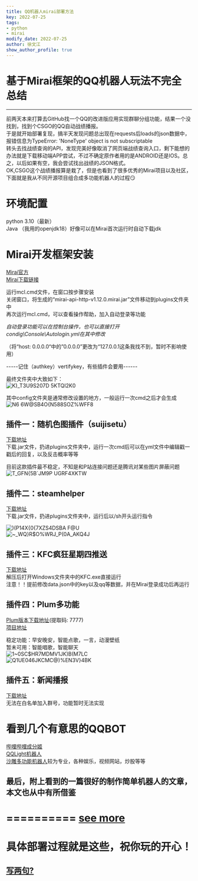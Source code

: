 ```yaml
---
title: QQ机器人mirai部署方法
key: 2022-07-25
tags: 
- python
- mirai
modify_date: 2022-07-25
author: 徐文江
show_author_profile: true
---
```



# 基于Mirai框架的QQ机器人玩法不完全总结    
<!--more-->     
--------------------------------
前两天本来打算去GitHub找一个QQ的改进版应用实现群聊分组功能，结果一个没找到，找到个CSGO的QQ自动战绩播报。       
于是就开始部署复现，搞半天发现问题总出现在requests后loads的json数据中，报错信息为TypeError: 'NoneType' object is not subscriptable     
转头去找战绩查询的API，发现完美好像取消了网页端战绩查询入口，剩下能想的办法就是下载移动端APP尝试，不过不确定原作者用的是ANDROID还是IOS。总之，以后如果有空，我会尝试找出战绩的JSON格式。     
OK,CSGO这个战绩播报算是栽了，但是也看到了很多优秀的Mirai项目以及社区，下面就是我从不同开源项目组合成多功能机器人的过程:smirk:      
# 环境配置   
python 3.10（最新）    
Java （我用的openjdk18）好像可以在Mirai首次运行时自动下载jdk   


# Mirai开发框架安装    
[Mirai官方](https://github.com/mamoe/mirai)    
[Mirai下载链接](https://github.com/iTXTech/mcl-installer/releases)      

运行mcl.cmd文件，在窗口按步骤安装    
关闭窗口，将生成的“mirai-api-http-v1.12.0.mirai.jar”文件移动到plugins文件夹中    
再次运行mcl.cmd，可以查看操作帮助，加入自动登录等功能     

*自动登录功能可以在控制台操作，也可以直接打开condig\Console\Autologin.yml在其中修改*     

（将“host: 0.0.0.0“中的”0.0.0.0”更改为“127.0.0.1这条我找不到，暂时不影响使用）     

-----记住（authkey）vertifykey，有些插件会要用------    

最终文件夹中大致如下：     
![K)_T3U9$S20$7D 5KTQI2K0](https://user-images.githubusercontent.com/92584983/180748469-3acd1bff-66ab-4181-b85a-d91519a7ebb8.png)     

其中config文件夹是通常修改设置的地方，一般运行一次cmd之后才会生成            
![N6 6W@SB4O{N588SOZ%WFF8](https://user-images.githubusercontent.com/92584983/180748664-89fb84f6-109a-41b0-b98c-797f29b66bd6.png)       


## 插件一：随机色图插件（suijisetu）    
[下载地址](https://github.com/Ycituss/suijisetu)     
下载.jar文件，扔进plugins文件夹中，运行一次cmd后可以在yml文件中编辑戳一戳后的回复，以及反击概率等等   

目前这款插件最不稳定，不知是和P站连接问题还是腾讯对某些图片屏蔽问题    
![T_GFN{5B`JM9P UGRF4XKTW](https://user-images.githubusercontent.com/92584983/180754568-ec5510ab-0fa5-4ec9-93d1-bc092e11a67f.png)     




## 插件二：steamhelper    
[下载地址](https://github.com/EvolvedGhost/Steamhelper)     
下载.jar文件，扔进plugins文件夹中，运行后以/sh开头运行指令    

![)(P14X{0{7XZS4DSBA F@U](https://user-images.githubusercontent.com/92584983/180748938-59593e3a-b3e1-4e43-9eec-4649e22c3558.png)       
![~_WQ}R$O%WRJ_P(0A_AKQ4J](https://user-images.githubusercontent.com/92584983/180749027-29443fc8-6d6c-4a12-9cef-9beef93da58b.png)      



## 插件三：KFC疯狂星期四推送    
[下载地址](https://github.com/KuriYama-mirai524/KFC-creazy-Thursday/releases/tag/v0.0.1)      
解压后打开Windows文件夹中的KFC.exe直接运行    
注意！！提前修改data.json中的key以及qq等数据，并在Mirai登录成功后再运行     


## 插件四：Plum多功能    
[Plum版本下载地址](https://pan.baidu.com/s/1rOrHGDJtorWP3yeAuWDzpA
)(提取码: 7777)      
[项目地址](https://gitee.com/K85/plum)     

稳定功能：早安晚安，智能点歌，一言，动漫壁纸    
暂未可用：智能唱歌，智能聊天    
![1~0SC$HR7MDMV1JK)B(M7LC](https://user-images.githubusercontent.com/92584983/180749081-28662f34-5350-462c-a8e0-f4378bfd5b6c.png)     
![Q1UE046JKCMC@)%EN3V}4BK](https://user-images.githubusercontent.com/92584983/180749112-52274724-dfd5-490c-acd6-c78fd4c19612.png)       



## 插件五：新闻播报    
[下载地址](https://github.com/LinHeLurking/mirai-news-reporter)     
无法在白名单加入群号，功能暂时无法实现    


# 看到几个有意思的QQBOT   
[哔哩哔哩成分姬](https://github.com/LXY1226/BiliFansBot)     
[QQLight机器人](https://github.com/QPromise/qqRobot)     
[沙雕多功能机器人](https://github.com/remiliacn/qqBot)较为专业，各种娱乐，视频网站，炒股等等     

## 最后，附上看到的一篇很好的制作简单机器人的文章，本文也从中有所借鉴    
==========
[see more](https://www.bilibili.com/read/cv14188183?spm_id_from=333.999.0.0)    
==========
# 具体部署过程就是这些，祝你玩的开心！          

## [写两句?](https://github.com/HEA1OR/HEA1OR.github.io/tree/master/_posts)          

